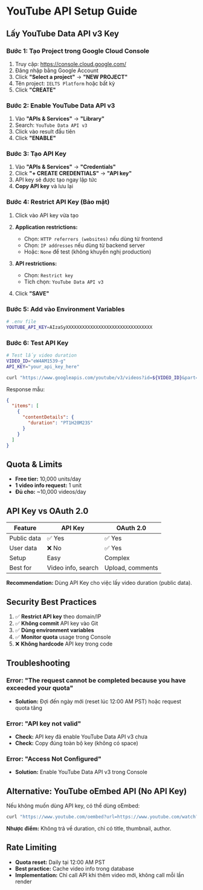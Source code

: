 # YouTube API Setup Guide

## Lấy YouTube Data API v3 Key

### Bước 1: Tạo Project trong Google Cloud Console

1. Truy cập: https://console.cloud.google.com/
2. Đăng nhập bằng Google Account
3. Click **"Select a project"** → **"NEW PROJECT"**
4. Tên project: `IELTS Platform` hoặc bất kỳ
5. Click **"CREATE"**

### Bước 2: Enable YouTube Data API v3

1. Vào **"APIs & Services"** → **"Library"**
2. Search: `YouTube Data API v3`
3. Click vào result đầu tiên
4. Click **"ENABLE"**

### Bước 3: Tạo API Key

1. Vào **"APIs & Services"** → **"Credentials"**
2. Click **"+ CREATE CREDENTIALS"** → **"API key"**
3. API key sẽ được tạo ngay lập tức
4. **Copy API key** và lưu lại

### Bước 4: Restrict API Key (Bảo mật)

1. Click vào API key vừa tạo
2. **Application restrictions:**
   - Chọn: `HTTP referrers (websites)` nếu dùng từ frontend
   - Chọn: `IP addresses` nếu dùng từ backend server
   - Hoặc: `None` để test (không khuyến nghị production)

3. **API restrictions:**
   - Chọn: `Restrict key`
   - Tích chọn: `YouTube Data API v3`

4. Click **"SAVE"**

### Bước 5: Add vào Environment Variables

```bash
# .env file
YOUTUBE_API_KEY=AIzaSyXXXXXXXXXXXXXXXXXXXXXXXXXXXXXXXX
```

### Bước 6: Test API Key

```bash
# Test lấy video duration
VIDEO_ID="eW4AM1539-g"
API_KEY="your_api_key_here"

curl "https://www.googleapis.com/youtube/v3/videos?id=${VIDEO_ID}&part=contentDetails&key=${API_KEY}"
```

Response mẫu:
```json
{
  "items": [
    {
      "contentDetails": {
        "duration": "PT1H20M23S"
      }
    }
  ]
}
```

## Quota & Limits

- **Free tier:** 10,000 units/day
- **1 video info request:** 1 unit
- **Đủ cho:** ~10,000 videos/day

## API Key vs OAuth 2.0

| Feature | API Key | OAuth 2.0 |
|---------|---------|-----------|
| Public data | ✅ Yes | ✅ Yes |
| User data | ❌ No | ✅ Yes |
| Setup | Easy | Complex |
| Best for | Video info, search | Upload, comments |

**Recommendation:** Dùng API Key cho việc lấy video duration (public data).

## Security Best Practices

1. ✅ **Restrict API key** theo domain/IP
2. ✅ **Không commit** API key vào Git
3. ✅ **Dùng environment variables**
4. ✅ **Monitor quota** usage trong Console
5. ❌ **Không hardcode** API key trong code

## Troubleshooting

### Error: "The request cannot be completed because you have exceeded your quota"
- **Solution:** Đợi đến ngày mới (reset lúc 12:00 AM PST) hoặc request quota tăng

### Error: "API key not valid"
- **Check:** API key đã enable YouTube Data API v3 chưa
- **Check:** Copy đúng toàn bộ key (không có space)

### Error: "Access Not Configured"
- **Solution:** Enable YouTube Data API v3 trong Console

## Alternative: YouTube oEmbed API (No API Key)

Nếu không muốn dùng API key, có thể dùng oEmbed:

```bash
curl "https://www.youtube.com/oembed?url=https://www.youtube.com/watch?v=eW4AM1539-g&format=json"
```

**Nhược điểm:** Không trả về duration, chỉ có title, thumbnail, author.

## Rate Limiting

- **Quota reset:** Daily tại 12:00 AM PST
- **Best practice:** Cache video info trong database
- **Implementation:** Chỉ call API khi thêm video mới, không call mỗi lần render
